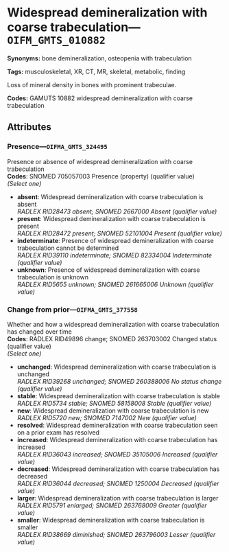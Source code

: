 # Widespread demineralization with coarse trabeculation—`OIFM_GMTS_010882`

**Synonyms:** bone demineralization, osteopenia with trabeculation

**Tags:** musculoskeletal, XR, CT, MR, skeletal, metabolic, finding

Loss of mineral density in bones with prominent trabeculae.

**Codes:** GAMUTS 10882 widespread demineralization with coarse trabeculation

## Attributes

### Presence—`OIFMA_GMTS_324495`

Presence or absence of widespread demineralization with coarse trabeculation  
**Codes**: SNOMED 705057003 Presence (property) (qualifier value)  
*(Select one)*

- **absent**: Widespread demineralization with coarse trabeculation is absent  
_RADLEX RID28473 absent; SNOMED 2667000 Absent (qualifier value)_
- **present**: Widespread demineralization with coarse trabeculation is present  
_RADLEX RID28472 present; SNOMED 52101004 Present (qualifier value)_
- **indeterminate**: Presence of widespread demineralization with coarse trabeculation cannot be determined  
_RADLEX RID39110 indeterminate; SNOMED 82334004 Indeterminate (qualifier value)_
- **unknown**: Presence of widespread demineralization with coarse trabeculation is unknown  
_RADLEX RID5655 unknown; SNOMED 261665006 Unknown (qualifier value)_

### Change from prior—`OIFMA_GMTS_377558`

Whether and how a widespread demineralization with coarse trabeculation has changed over time  
**Codes**: RADLEX RID49896 change; SNOMED 263703002 Changed status (qualifier value)  
*(Select one)*

- **unchanged**: Widespread demineralization with coarse trabeculation is unchanged  
_RADLEX RID39268 unchanged; SNOMED 260388006 No status change (qualifier value)_
- **stable**: Widespread demineralization with coarse trabeculation is stable  
_RADLEX RID5734 stable; SNOMED 58158008 Stable (qualifier value)_
- **new**: Widespread demineralization with coarse trabeculation is new  
_RADLEX RID5720 new; SNOMED 7147002 New (qualifier value)_
- **resolved**: Widespread demineralization with coarse trabeculation seen on a prior exam has resolved  
- **increased**: Widespread demineralization with coarse trabeculation has increased  
_RADLEX RID36043 increased; SNOMED 35105006 Increased (qualifier value)_
- **decreased**: Widespread demineralization with coarse trabeculation has decreased  
_RADLEX RID36044 decreased; SNOMED 1250004 Decreased (qualifier value)_
- **larger**: Widespread demineralization with coarse trabeculation is larger  
_RADLEX RID5791 enlarged; SNOMED 263768009 Greater (qualifier value)_
- **smaller**: Widespread demineralization with coarse trabeculation is smaller  
_RADLEX RID38669 diminished; SNOMED 263796003 Lesser (qualifier value)_